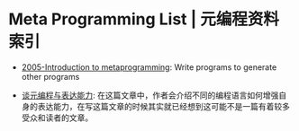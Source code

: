 # Meta Programming List | 元编程资料索引

- [2005-Introduction to metaprogramming](https://www.ibm.com/developerworks/library/l-metaprog1/index.html): Write programs to generate other programs

- [谈元编程与表达能力](https://draveness.me/metaprogramming): 在这篇文章中，作者会介绍不同的编程语言如何增强自身的表达能力，在写这篇文章的时候其实就已经想到这可能不是一篇有着较多受众和读者的文章。
